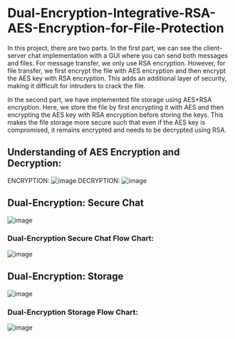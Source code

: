 # Dual-Encryption-Integrative-RSA-AES-Encryption-for-File-Protection
In this project, there are two parts. In the first part, we can see the client-server chat implementation with a GUI where you can send both messages and files. For message transfer, we only use RSA encryption. However, for file transfer, we first encrypt the file with AES encryption and then encrypt the AES key with RSA encryption. This adds an additional layer of security, making it difficult for intruders to crack the file.

In the second part, we have implemented file storage using AES+RSA encryption. Here, we store the file by first encrypting it with AES and then encrypting the AES key with RSA encryption before storing the keys. This makes the file storage more secure such that even if the AES key is compromised, it remains encrypted and needs to be decrypted using RSA.



## Understanding of AES Encryption and Decryption:
ENCRYPTION:
![image](https://github.com/Sivaramasaran2773/Dual-Encryption-Integrative-RSA-AES-Encryption-for-File-Protection/assets/96780921/1707c678-93f3-44a0-ba06-c31da6db9cea)
DECRYPTION:
![image](https://github.com/Sivaramasaran2773/Dual-Encryption-Integrative-RSA-AES-Encryption-for-File-Protection/assets/96780921/ba4ee255-1df4-4ff7-a4ac-872f664fc94e)

## Dual-Encryption: Secure Chat
![image](https://github.com/Sivaramasaran2773/Dual-Encryption-Integrative-RSA-AES-Encryption-for-File-Protection/assets/96780921/435be108-64cb-4c26-9d99-fe64c40850c8)

### Dual-Encryption Secure Chat Flow Chart:
![image](https://github.com/Sivaramasaran2773/Dual-Encryption-Integrative-RSA-AES-Encryption-for-File-Protection/assets/96780921/be643a28-ef1f-4bd9-88f3-c6a5f7d0bfdb)

## Dual-Encryption: Storage
![image](https://github.com/Sivaramasaran2773/Dual-Encryption-Integrative-RSA-AES-Encryption-for-File-Protection/assets/96780921/b7393d84-6e85-4d9f-9be1-49e4b246bbfe)

### Dual-Encryption Storage Flow Chart:
![image](https://github.com/Sivaramasaran2773/Dual-Encryption-Integrative-RSA-AES-Encryption-for-File-Protection/assets/96780921/538666e6-0468-499c-949b-9c3e8948ca89)
